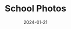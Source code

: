 ---
title: School Photos
fulltitle: Grunt
date: 2024-01-21
tags:
- 2024
characters:
- tzipora
categories: []
keywords:
- 2024
rgb: 196, 64, 80
url: /stories/school-ohotos/
toc: false
image: /images/fullres/photo.jpg
reddit: null
print: null
video: null
caption: Yep, raise your head sweetheart... no, up, no, raise your chin. Like, move
  your head up. Yep. No, you've put it down again. Just a little bit up, yep, HOLD
  IT, yep, okay, smile. Say "cheese."
---